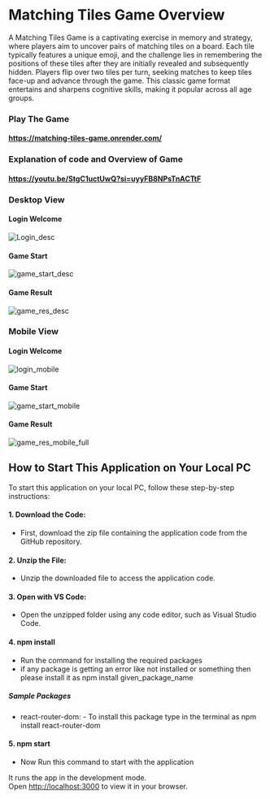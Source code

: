 # Matching Tiles Game Overview

A Matching Tiles Game is a captivating exercise in memory and strategy, where players aim to uncover pairs of matching tiles on a board. Each tile typically features a unique emoji, and the challenge lies in remembering the positions of these tiles after they are initially revealed and subsequently hidden. Players flip over two tiles per turn, seeking matches to keep tiles face-up and advance through the game. This classic game format entertains and sharpens cognitive skills, making it popular across all age groups.


### Play The Game 
#### https://matching-tiles-game.onrender.com/

### Explanation of code and Overview of Game
#### https://youtu.be/StgC1uctUwQ?si=uyyFB8NPsTnACTtF

### Desktop View

#### Login Welcome
![Login_desc](https://github.com/rakesh4902/todos-task-claimzippy-assignment-/assets/83058036/29e7f31e-9484-46cb-894b-9f785082c41d)

#### Game Start
![game_start_desc](https://github.com/rakesh4902/todos-task-claimzippy-assignment-/assets/83058036/21787505-c986-4b55-beb5-4d2ece9724a3)

#### Game Result
![game_res_desc](https://github.com/rakesh4902/todos-task-claimzippy-assignment-/assets/83058036/65781f0f-25db-4682-9d38-c2a2d05acc0f)


### Mobile View

#### Login Welcome
![login_mobile](https://github.com/rakesh4902/todos-task-claimzippy-assignment-/assets/83058036/bcd4e67e-3ea0-457e-bc95-1b9bb952dd84)

#### Game Start
![game_start_mobile](https://github.com/rakesh4902/todos-task-claimzippy-assignment-/assets/83058036/55aef751-1219-4183-8111-a8584f00cb6b)

#### Game Result
![game_res_mobile_full](https://github.com/rakesh4902/todos-task-claimzippy-assignment-/assets/83058036/223be47f-2415-4fc2-bdec-a982b0f9c9d9)


## How to Start This Application on Your Local PC

To start this application on your local PC, follow these step-by-step instructions:

#### 1. Download the Code:
- First, download the zip file containing the application code from the GitHub repository.

#### 2. Unzip the File:
- Unzip the downloaded file to access the application code.

#### 3. Open with VS Code:
- Open the unzipped folder using any code editor, such as Visual Studio Code.

#### 4. npm install
- Run the command for installing the required packages
- if any package is getting an error like not installed or something then please install it as npm install given_package_name
##### Sample Packages 
- react-router-dom: - To install this package type in the terminal as npm install react-router-dom
  
#### 5. npm start
- Now Run this command to start with the application

It runs the app in the development mode.\
Open [http://localhost:3000](http://localhost:3000) to view it in your browser.

